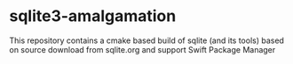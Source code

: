 # sqlite3-amalgamation
This repository contains a cmake based build of sqlite (and its tools) based on source download from sqlite.org and support Swift Package Manager